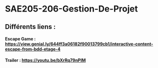 # SAE205-206-Gestion-De-Projet

## Différents liens : 

#### Escape Game : https://view.genial.ly/644ff3a06182f90013799cb1/interactive-content-escape-from-bdd-etage-4

#### Trailer : https://youtu.be/bXrRq79nPlM

